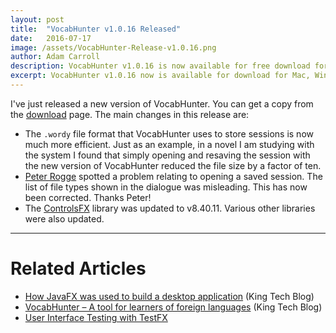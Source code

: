 ```yaml
---
layout: post
title:  "VocabHunter v1.0.16 Released"
date:   2016-07-17
image: /assets/VocabHunter-Release-v1.0.16.png
author: Adam Carroll
description: VocabHunter v1.0.16 is now available for free download for Mac, Windows and Linux
excerpt: VocabHunter v1.0.16 now is available for download for Mac, Windows and Linux.  Take a look here to find out what's new!
---
```

I've just released a new version of VocabHunter.  You can get a copy from the [download](/download) page.  The main changes in this release are:

* The `.wordy` file format that VocabHunter uses to store sessions is now much more efficient.  Just as an example, in a novel I am studying with the system I found that simply opening and resaving the session with the new version of VocabHunter reduced the file size by a factor of ten.
* [Peter Rogge](https://github.com/Naoghuman) spotted a problem relating to opening a saved session.  The list of file types shown in the dialogue was misleading.  This has now been corrected.  Thanks Peter!
* The [ControlsFX](http://fxexperience.com/controlsfx/) library was updated to v8.40.11.  Various other libraries were also updated.

___

# Related Articles
* [How JavaFX was used to build a desktop application][KingTechBlog2] (King Tech Blog)
* [VocabHunter – A tool for learners of foreign languages][KingTechBlog1] (King Tech Blog)
* [User Interface Testing with TestFX][TestFX]

[TestFX]:/2016/07/27/TestFX.html
[KingTechBlog1]:https://techblog.king.com/vocabhunter-a-tool-for-learners-of-foreign-languages/
[KingTechBlog2]:https://techblog.king.com/javafx-used-build-desktop-application/
